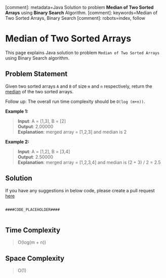 [comment]: metadata=Java Solution to problem <strong>Median of Two Sorted Arrays</strong> using <strong>Binary Search</strong> Algorithm.
[comment]: keywords=Median of Two Sorted Arrays, Binary Search
[comment]: robots=index, follow


<h1>Median of Two Sorted Arrays</h1>
<p>
This page explains Java solution to problem <code class="inline">Median of Two Sorted Arrays</code> using Binary Search algorithm.
</p>


<h2 class="heading">Problem Statement</h2>
<p>
Given two sorted arrays <code class="inline">A</code> and <code class="inline">B</code> of size <code class="inline">m</code> and <code class="inline">n</code> respectively, return the <a href="https://en.wikipedia.org/wiki/Median" class="absolute" target="_blank" rel="noopener noreferrer">median</a> of the two sorted arrays.
</p>
<p>
Follow up: The overall run time complexity should be <code class="inline">O(log (m+n))</code>.
</p>

<b>Example 1:</b>
<blockquote>
<p>
<b>Input</b>: A = [1,3], B = [2]<br/>
<b>Output</b>: 2.00000<br/>
<b>Explanation</b>: merged array = [1,2,3] and median is 2<br/>
</p>
</blockquote>

<b>Example 2:</b>
<blockquote>
<p>
<b>Input</b>: A = [1,2], B = [3,4]<br/>
<b>Output</b>: 2.50000<br/>
<b>Explanation</b>: merged array = [1,2,3,4] and median is (2 + 3) / 2 = 2.5<br/>
</p>
</blockquote>


<h2 class="heading">Solution</h2>
If you have any suggestions in below code, please create a pull request <a href="####LINK_PLACEHOLDER####" target="_blank" rel="noopener noreferrer" class="absolute">here</a>
<pre>
<code class="language-java">
####CODE_PLACEHOLDER####
</code>
</pre>


<h2 class="heading">Time Complexity</h2>
<blockquote>
<p>O(log(m + n))</p>
</blockquote>


<h2 class="heading">Space Complexity</h2>
<blockquote>
<p>O(1)</p>
</blockquote>